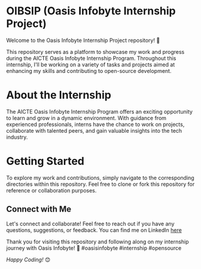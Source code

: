 # OIBSIP (Oasis Infobyte Internship Project)

Welcome to the Oasis Infobyte Internship Project repository! 🌟

This repository serves as a platform to showcase my work and progress during the AICTE Oasis Infobyte Internship Program. Throughout this internship, I'll be working on a variety of tasks and projects aimed at enhancing my skills and contributing to open-source development.

# About the Internship
The AICTE Oasis Infobyte Internship Program offers an exciting opportunity to learn and grow in a dynamic environment. With guidance from experienced professionals, interns have the chance to work on projects, collaborate with talented peers, and gain valuable insights into the tech industry.

# Getting Started
To explore my work and contributions, simply navigate to the corresponding directories within this repository. Feel free to clone or fork this repository for reference or collaboration purposes.

## Connect with Me
Let's connect and collaborate! Feel free to reach out if you have any questions, suggestions, or feedback. You can find me on LinkedIn [here](https://www.linkedin.com/in/akash-sahu-62a769283)

Thank you for visiting this repository and following along on my internship journey with Oasis Infobyte! 🚀 #oasisinfobyte #internship #opensource

*Happy Coding!* 😊
